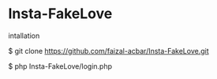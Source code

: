# Insta-FakeLove

intallation


$ git clone https://github.com/faizal-acbar/Insta-FakeLove.git

$ php Insta-FakeLove/login.php

